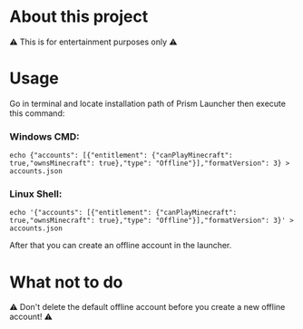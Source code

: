 # About this project
⚠️ This is for entertainment purposes only ⚠️
# Usage
Go in terminal and locate installation path of Prism Launcher then execute this command:
### Windows CMD:
```
echo {"accounts": [{"entitlement": {"canPlayMinecraft": true,"ownsMinecraft": true},"type": "Offline"}],"formatVersion": 3} > accounts.json
```
### Linux Shell:
```
echo '{"accounts": [{"entitlement": {"canPlayMinecraft": true,"ownsMinecraft": true},"type": "Offline"}],"formatVersion": 3}' > accounts.json
```
After that you can create an offline account in the launcher. 
# What not to do
⚠️ Don't delete the default offline account before you create a new offline account! ⚠️
